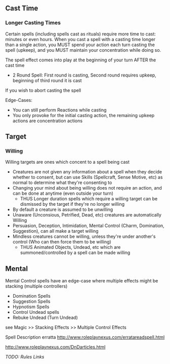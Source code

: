 
## Cast Time

### Longer Casting Times
Certain spells (including spells cast as rituals) require more time to cast: minutes or even hours.
When you cast a spell with a casting time longer than a single action, you MUST spend your action each turn casting the spell (upkeep), and you MUST maintain your concentration while doing so.

The spell effect comes into play at the beginning of your turn AFTER the cast time

 * 2 Round Spell: First round is casting, Second round requires upkeep, beginning of third round it is cast

If you wish to abort casting the spell

Edge-Cases:

 * You can still perform Reactions while casting
 * You only provoke for the initial casting action, the remaining upkeep actions are concentration actions


## Target

### Willing

Willing targets are ones which concent to a spell being cast

 * Creatures are not given any information about a spell when they decide whether to consent, but can use Skills (Spellcraft, Sense Motive, etc) as normal to determine what they're consenting to
 * Changing your mind about being willing does not require an action, and can be done at anytime (even outside your turn)
   * THUS Longer duration spells which require a willing target can be dismissed by the target if they're no longer willing
 * By default a creature is assumed to be unwilling
 * Unaware (Unconsious, Petrified, Dead, etc) creatures are automatically Willing
 * Persuasion, Deception, Intimidation, Mental Control (Charm, Domination, Suggestion), can all make a target willing
 * Mindless creatures cannot be willing, unless they're under another's control (Who can then force them to be willing)
   * THUS Animated Objects, Undead, etc which are summoned/controlled by a spell can be made willing


## Mental

Mental Control spells have an edge-case where multiple effects might be stacking (multiple controllers)

 * Domination Spells
 * Suggestion Spells
 * Hypnotism Spells
 * Control Undead spells
 * Rebuke Undead (Turn Undead)

see Magic >> Stacking Effects >> Multiple Control Effects



Spell Description erratta
http://www.roleplaynexus.com/erratareadspell.html

http://www.roleplaynexus.com/DnDarticles.html

*TODO: Rules Links*
